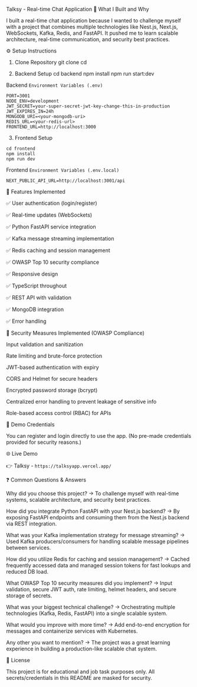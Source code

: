 Talksy - Real-time Chat Application
📌 What I Built and Why

I built a real-time chat application because I wanted to challenge myself with a project that combines multiple technologies like Nest.js, Next.js, WebSockets, Kafka, Redis, and FastAPI. It pushed me to learn scalable architecture, real-time communication, and security best practices.

⚙️ Setup Instructions
1. Clone Repository
git clone <your-repo-url>
cd <project-folder>

2. Backend Setup
cd backend
npm install
npm run start:dev

Backend `Environment Variables (.env)`
```
PORT=3001
NODE_ENV=development
JWT_SECRET=your-super-secret-jwt-key-change-this-in-production
JWT_EXPIRES_IN=24h
MONGODB_URI=<your-mongodb-uri>
REDIS_URL=<your-redis-url>
FRONTEND_URL=http://localhost:3000
```

3. Frontend Setup
```
cd frontend
npm install
npm run dev
```

Frontend `Environment Variables (.env.local)`
```
NEXT_PUBLIC_API_URL=http://localhost:3001/api
```

🚀 Features Implemented

✅ User authentication (login/register)

✅ Real-time updates (WebSockets)

✅ Python FastAPI service integration

✅ Kafka message streaming implementation

✅ Redis caching and session management

✅ OWASP Top 10 security compliance

✅ Responsive design

✅ TypeScript throughout

✅ REST API with validation

✅ MongoDB integration

✅ Error handling

🔐 Security Measures Implemented (OWASP Compliance)

Input validation and sanitization

Rate limiting and brute-force protection

JWT-based authentication with expiry

CORS and Helmet for secure headers

Encrypted password storage (bcrypt)

Centralized error handling to prevent leakage of sensitive info

Role-based access control (RBAC) for APIs

🔑 Demo Credentials

You can register and login directly to use the app.
(No pre-made credentials provided for security reasons.)

🌐 Live Demo

👉 Talksy - `https://talksyapp.vercel.app/`

❓ Common Questions & Answers

Why did you choose this project?
→ To challenge myself with real-time systems, scalable architecture, and security best practices.

How did you integrate Python FastAPI with your Nest.js backend?
→ By exposing FastAPI endpoints and consuming them from the Nest.js backend via REST integration.

What was your Kafka implementation strategy for message streaming?
→ Used Kafka producers/consumers for handling scalable message pipelines between services.

How did you utilize Redis for caching and session management?
→ Cached frequently accessed data and managed session tokens for fast lookups and reduced DB load.

What OWASP Top 10 security measures did you implement?
→ Input validation, secure JWT auth, rate limiting, helmet headers, and secure storage of secrets.

What was your biggest technical challenge?
→ Orchestrating multiple technologies (Kafka, Redis, FastAPI) into a single scalable system.

What would you improve with more time?
→ Add end-to-end encryption for messages and containerize services with Kubernetes.

Any other you want to mention?
→ The project was a great learning experience in building a production-like scalable chat system.

📜 License

This project is for educational and job task purposes only.
All secrets/credentials in this README are masked for security.
